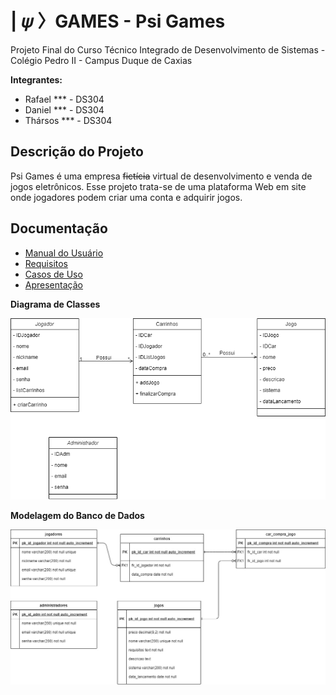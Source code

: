 # | 𝜓 〉GAMES - Psi Games

Projeto Final do Curso Técnico Integrado de Desenvolvimento de Sistemas - Colégio Pedro II - Campus Duque de Caxias

**Integrantes:**
 - Rafael *** - DS304
 - Daniel *** - DS304
 - Thársos *** - DS304

 ## Descrição do Projeto

 Psi Games é uma empresa <s>fictícia</s> virtual de desenvolvimento e venda de jogos eletrônicos. Esse projeto trata-se de uma plataforma Web em site onde jogadores podem criar uma conta e adquirir jogos. 

## Documentação

- [Manual do Usuário](manual.md)
- [Requisitos](requisitos.md)
- [Casos de Uso](casos-de-uso.md)
- [Apresentação](apresentacao.pdf)

**Diagrama de Classes**

![Diagrama de Classes](diagramas/classes/diagrama_classes.png)

**Modelagem do Banco de Dados**

![Diagrama de Banco de Dados](diagramas/entidade_relacional/diagramaERPsiGames.jpg)
